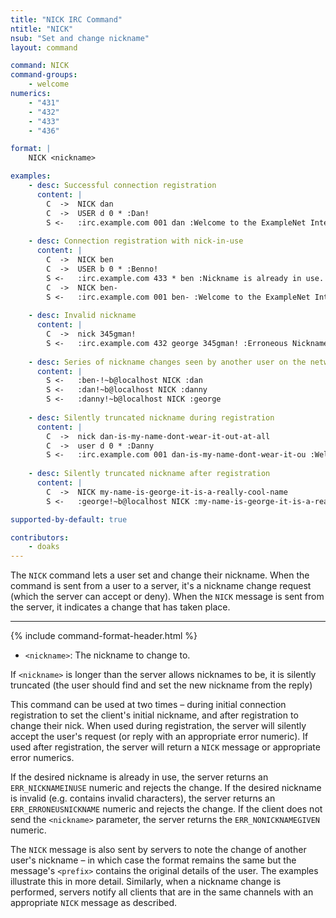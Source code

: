 ```yaml
---
title: "NICK IRC Command"
ntitle: "NICK"
nsub: "Set and change nickname"
layout: command

command: NICK
command-groups:
    - welcome
numerics:
    - "431"
    - "432"
    - "433"
    - "436"

format: |
    NICK <nickname>

examples:
    - desc: Successful connection registration
      content: |
        C  ->  NICK dan
        C  ->  USER d 0 * :Dan!
        S <-   :irc.example.com 001 dan :Welcome to the ExampleNet Internet Relay Chat Network dan
    
    - desc: Connection registration with nick-in-use
      content: |
        C  ->  NICK ben
        C  ->  USER b 0 * :Benno!
        S <-   :irc.example.com 433 * ben :Nickname is already in use.
        C  ->  NICK ben-
        S <-   :irc.example.com 001 ben- :Welcome to the ExampleNet Internet Relay Chat Network ben-
    
    - desc: Invalid nickname
      content: |
        C  ->  nick 345gman!
        S <-   :irc.example.com 432 george 345gman! :Erroneous Nickname
    
    - desc: Series of nickname changes seen by another user on the network
      content: |
        S <-   :ben-!~b@localhost NICK :dan
        S <-   :dan!~b@localhost NICK :danny
        S <-   :danny!~b@localhost NICK :george
    
    - desc: Silently truncated nickname during registration
      content: |
        C  ->  nick dan-is-my-name-dont-wear-it-out-at-all
        C  ->  user d 0 * :Danny
        S <-   :irc.example.com 001 dan-is-my-name-dont-wear-it-ou :Welcome to the ExampleNet Internet Relay Chat Network
    
    - desc: Silently truncated nickname after registration
      content: |
        C  ->  NICK my-name-is-george-it-is-a-really-cool-name
        S <-   :george!~b@localhost NICK :my-name-is-george-it-is-a-real

supported-by-default: true

contributors:
    - doaks
---
```

The `NICK` command lets a user set and change their nickname. When the command is sent from a user to a server, it's a nickname change request (which the server can accept or deny). When the `NICK` message is sent from the server, it indicates a change that has taken place.

-----

{% include command-format-header.html %}

- `<nickname>`: The nickname to change to.

If `<nickname>` is longer than the server allows nicknames to be, it is silently truncated (the user should find and set the new nickname from the reply)

This command can be used at two times – during initial connection registration to set the client's initial nickname, and after registration to change their nick. When used during registration, the server will silently accept the user's request (or reply with an appropriate error numeric). If used after registration, the server will return a `NICK` message or appropriate error numerics.

If the desired nickname is already in use, the server returns an `ERR_NICKNAMEINUSE` numeric and rejects the change. If the desired nickname is invalid (e.g. contains invalid characters), the server returns an `ERR_ERRONEUSNICKNAME` numeric and rejects the change. If the client does not send the `<nickname>` parameter, the server returns the `ERR_NONICKNAMEGIVEN` numeric.

The `NICK` message is also sent by servers to note the change of another user's nickname – in which case the format remains the same but the message's `<prefix>` contains the original details of the user. The examples illustrate this in more detail. Similarly, when a nickname change is performed, servers notify all clients that are in the same channels with an appropriate `NICK` message as described.
